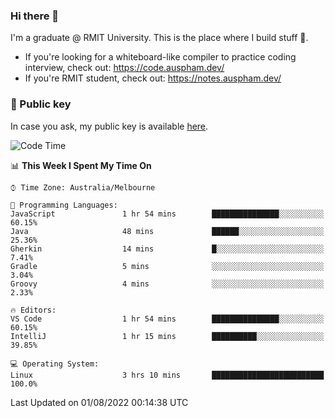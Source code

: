 ### Hi there 👋

I'm a graduate @ RMIT University. This is the place where I build stuff 👀. 

- If you're looking for a whiteboard-like compiler to practice coding interview, check out: https://code.auspham.dev/
- If you're RMIT student, check out: https://notes.auspham.dev/

### 🔑 Public key

In case you ask, my public key is available [here](https://public.auspham.dev/).

<!--START_SECTION:waka-->
![Code Time](http://img.shields.io/badge/Code%20Time-844%20hrs%2036%20mins-blue)

📊 **This Week I Spent My Time On** 

```text
⌚︎ Time Zone: Australia/Melbourne

💬 Programming Languages: 
JavaScript               1 hr 54 mins        ███████████████░░░░░░░░░░   60.15% 
Java                     48 mins             ██████░░░░░░░░░░░░░░░░░░░   25.36% 
Gherkin                  14 mins             █░░░░░░░░░░░░░░░░░░░░░░░░   7.41% 
Gradle                   5 mins              ░░░░░░░░░░░░░░░░░░░░░░░░░   3.04% 
Groovy                   4 mins              ░░░░░░░░░░░░░░░░░░░░░░░░░   2.33%

🔥 Editors: 
VS Code                  1 hr 54 mins        ███████████████░░░░░░░░░░   60.15% 
IntelliJ                 1 hr 15 mins        ██████████░░░░░░░░░░░░░░░   39.85%

💻 Operating System: 
Linux                    3 hrs 10 mins       █████████████████████████   100.0%

```


 Last Updated on 01/08/2022 00:14:38 UTC
<!--END_SECTION:waka-->

<!--
**rockmanvnx6/rockmanvnx6** is a ✨ _special_ ✨ repository because its `README.md` (this file) appears on your GitHub profile.

Here are some ideas to get you started:

- 🔭 I’m currently working on ...
- 🌱 I’m currently learning ...
- 👯 I’m looking to collaborate on ...
- 🤔 I’m looking for help with ...
- 💬 Ask me about ...
- 📫 How to reach me: ...
- 😄 Pronouns: ...
- ⚡ Fun fact: ...
-->
